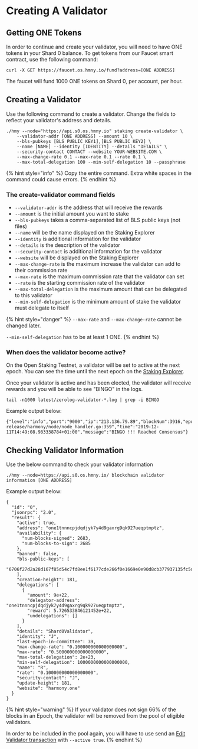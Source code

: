 # Creating A Validator

## Getting ONE Tokens

In order to continue and create your validator, you will need to have ONE tokens in your Shard 0 balance. To get tokens from our Faucet smart contract, use the following command:

```text
curl -X GET https://faucet.os.hmny.io/fund?address=[ONE ADDRESS]
```

The faucet will fund 1000 ONE tokens on Shard 0, per account, per hour.

## Creating a Validator

Use the following command to create a validator. Change the fields to reflect your validator's address and details.

```text
./hmy --node="https://api.s0.os.hmny.io" staking create-validator \
    --validator-addr [ONE ADDRESS] --amount 10 \
    --bls-pubkeys [BLS PUBLIC KEY1],[BLS PUBLIC KEY2] \
    --name [NAME] --identity [IDENTITY] --details "DETAILS" \
    --security-contact CONTACT --website YOUR-WEBSITE.COM \
    --max-change-rate 0.1 --max-rate 0.1 --rate 0.1 \
    --max-total-delegation 100 --min-self-delegation 10 --passphrase
```

{% hint style="info" %}
Copy the entire command. Extra white spaces in the command could cause errors.
{% endhint %}

### The create-validator command fields

* `--validator-addr` is the address that will receive the rewards
* `--amount` is the initial amount you want to stake
* `--bls-pubkeys` takes a comma-separated list of BLS public keys \(not files\)
* `--name` will be the name displayed on the Staking Explorer
* `--identity` is additional information for the validator
* `--details` is the description of the validator
* `--security-contact` is additional information for the validator
* `--website` will be displayed on the Staking Explorer
* `--max-change-rate` is the maximum increase the validator can add to their commission rate
* `--max-rate` is the maximum commission rate that the validator can set
* `--rate` is the starting commission rate of the validator
* `--max-total-delegation` is the maximum amount that can be delegated to this validator
* `--min-self-delegation` is the minimum amount of stake the validator must delegate to itself

{% hint style="danger" %}
`--max-rate` and `--max-change-rate` cannot be changed later.

`--min-self-delegation` has to be at least 1 ONE.
{% endhint %}

### When does the validator become active?

On the Open Staking Testnet, a validator will be set to active at the next epoch. You can see the time until the next epoch on the [Staking Explorer](https://staking.harmony.one/portfolio).

Once your validator is active and has been elected, the validator will receive rewards and you will be able to see "BINGO" in the logs.

```text
tail -n1000 latest/zerolog-validator-*.log | grep -i BINGO
```

Example output below:

```text
{"level":"info","port":"9000","ip":"213.136.79.89","blockNum":3916,"epochNum":26,"ViewId":3916,"blockHash":"0xca71fc9aa92f694f664aa34d7e3e82cf9b678e3a062d3bbbabebfbc5f0598d84","numTxns":0,"numStakingTxns":0,"caller":"/mnt/jenkins/workspace/harmony-release/harmony/node/node_handler.go:359","time":"2019-12-11T14:49:08.983338784+01:00","message":"BINGO !!! Reached Consensus"}
```

## Checking Validator Information

Use the below command to check your validator information

```text
./hmy --node=https://api.s0.os.hmny.io/ blockchain validator information [ONE ADDRESS]
```

Example output below:

```text
{
  "id": "0",
  "jsonrpc": "2.0",
  "result": {
    "active": true,
    "address": "one1tnnncpjdqdjyk7y4d9gaxrg9qk927ueqptmptz",
    "availability": {
      "num-blocks-signed": 2683,
      "num-blocks-to-sign": 2685
    },
    "banned": false,
    "bls-public-keys": [
      "6706f27d2a28d167f85d54c7fd8ee1f6177cde266f0e1669e0e90d8cb377937135fc5daa0950f339c6e9b0177f326c84"
    ],
    "creation-height": 181,
    "delegations": [
      {
        "amount": 9e+22,
        "delegator-address": "one1tnnncpjdqdjyk7y4d9gaxrg9qk927ueqptmptz",
        "reward": 5.726533846121452e+22,
        "undelegations": []
      }
    ],
    "details": "Shard0Validator",
    "identity": "J",
    "last-epoch-in-committee": 39,
    "max-change-rate": "0.100000000000000000",
    "max-rate": "0.500000000000000000",
    "max-total-delegation": 2e+23,
    "min-self-delegation": 1000000000000000000,
    "name": "R",
    "rate": "0.100000000000000000",
    "security-contact": "J",
    "update-height": 181,
    "website": "harmony.one"
  }
}
```

{% hint style="warning" %}
If your validator does not sign 66% of the blocks in an Epoch, the validator will be removed from the pool of eligible validators.

In order to be included in the pool again, you will have to use send an [Edit Validator transaction](../managing-your-validator/changing-your-validator-profile.md) with `--active true`.
{% endhint %}

